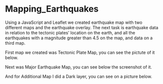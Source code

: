 # Mapping_Earthquakes

Using a JavaScript and Leaflet we created earthquake map with two different maps and the earthquake overlay. The next task is earthquake data in relation to the tectonic plates’ location on the earth, and all the earthquakes with a magnitude greater than 4.5 on the map, and data on a third map.

First map we created was Tectonic Plate Map, you can see the pictute of it below.


Next was Major Earthquake Map, you can see below the screenshot of it.


And for Additional Map I did a Dark layer, you can see on a picture below.
